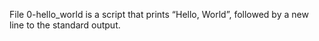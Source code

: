 File 0-hello_world is a script that prints “Hello, World”, followed by a new line to the standard output.

